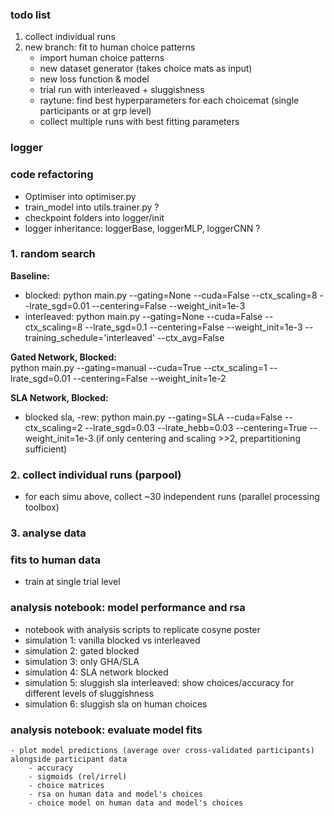 ### todo list 
1. collect individual runs 
2. new branch: fit to human choice patterns 
    - import human choice patterns 
    - new dataset generator (takes choice mats as input)
    - new loss function & model
    - trial run with interleaved + sluggishness 
    - raytune: find best hyperparameters for each choicemat (single participants or at grp level)
    - collect multiple runs with best fitting parameters 
### logger 
<!-- - log performance, network weights, layer-wise activity patterns -->

### code refactoring
- Optimiser into optimiser.py
- train_model into utils.trainer.py ?
- checkpoint folders into logger/init
- logger inheritance: loggerBase, loggerMLP, loggerCNN ?

### 1. random search
<!-- - parallel processing toolbox for HP search (ray tune) -->
<!-- https://docs.ray.io/en/master/tune/examples/tune_basic_example.html
https://docs.ray.io/en/master/ray-overview/index.html
https://docs.ray.io/en/master/tune/api_docs/schedulers.html

https://docs.ray.io/en/master/tune/tutorials/tune-tutorial.html
https://docs.ray.io/en/master/tune/tutorials/tune-pytorch-cifar.html -->


**Baseline:**  
- blocked: python main.py --gating=None --cuda=False  --ctx_scaling=8 --lrate_sgd=0.01 --centering=False --weight_init=1e-3
- interleaved: python main.py --gating=None --cuda=False  --ctx_scaling=8 --lrate_sgd=0.1 --centering=False --weight_init=1e-3 --training_schedule='interleaved' --ctx_avg=False

**Gated Network, Blocked:**  
python main.py --gating=manual --cuda=True  --ctx_scaling=1 --lrate_sgd=0.01 --centering=False --weight_init=1e-2

**SLA Network, Blocked:**  
- blocked sla, -rew:  python main.py --gating=SLA --cuda=False  --ctx_scaling=2 --lrate_sgd=0.03 --lrate_hebb=0.03 --centering=True --weight_init=1e-3
(if only centering and scaling >>2, prepartitioning sufficient)

### 2. collect individual runs (parpool)
- for each simu above, collect ~30 independent runs (parallel processing toolbox)

### 3. analyse data 
### fits to human data
- train at single trial level

### analysis notebook: model performance and rsa
- notebook with analysis scripts to replicate cosyne poster
- simulation 1: vanilla blocked vs interleaved
- simulation 2: gated blocked 
- simulation 3: only GHA/SLA
- simulation 4: SLA network blocked
- simulation 5: sluggish sla interleaved: show choices/accuracy for different levels of sluggishness
- simulation 6: sluggish sla on human choices 

### analysis notebook: evaluate model fits
    - plot model predictions (average over cross-validated participants) alongside participant data
        - accuracy
        - sigmoids (rel/irrel)
        - choice matrices
        - rsa on human data and model's choices
        - choice model on human data and model's choices
